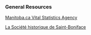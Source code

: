 ### General Resources

[Manitoba.ca Vital Statistics Agency](https://vitalstats.gov.mb.ca/Query.php)

[La Société historique de Saint-Boniface](http://archivesshsb.mb.ca/)
